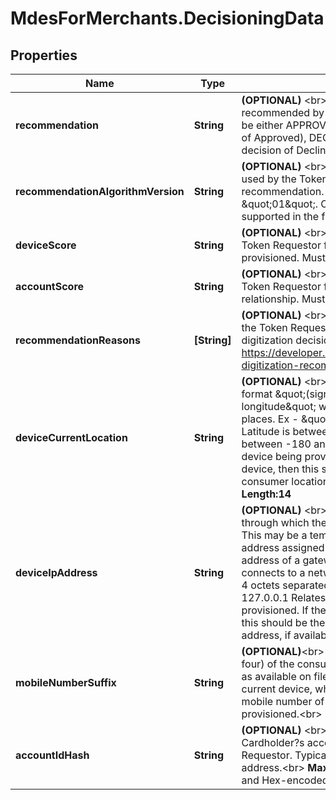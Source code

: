 # MdesForMerchants.DecisioningData

## Properties

Name | Type | Description | Notes
------------ | ------------- | ------------- | -------------
**recommendation** | **String** | __(OPTIONAL)__ &lt;br&gt; Digitization decision recommended by the Token Requestor. Must be either APPROVED (Recommend a decision of Approved), DECLINED (Recommend a decision of Decline). &lt;br&gt;   __Max Length:64__  | [optional] 
**recommendationAlgorithmVersion** | **String** | __(OPTIONAL)__ &lt;br&gt; Version of the algorithm used by the Token Requestor to determine its recommendation. Must be a value of \&quot;01\&quot;. Other values may be supported in the future.&lt;br&gt;     __Max Length:16__  | [optional] 
**deviceScore** | **String** | __(OPTIONAL)__ &lt;br&gt; Score assigned by the Token Requestor for the target device being provisioned. Must be a value from 1 to 5.  | [optional] 
**accountScore** | **String** | __(OPTIONAL)__ &lt;br&gt; Score assigned by the Token Requestor for the consumer account or relationship. Must be a value from 1 to 5.  | [optional] 
**recommendationReasons** | **[String]** | __(OPTIONAL)__ &lt;br&gt; Code indicating the reasons the Token Requestor is suggesting the digitization decision.  See table here - https://developer.mastercard.com/page/mdes-digitization-recommendation-reason-codes  | [optional] 
**deviceCurrentLocation** | **String** | __(OPTIONAL)__ &lt;br&gt; Latitude and longitude in the format \&quot;(sign) latitude, (sign) longitude\&quot; with a precision of 2 decimal places.  Ex - \&quot;38.63, -90.25\&quot;  Latitude is between -90 and 90.  Longitude between -180 and 180. Relates to the target device being provisioned. If there is no target device, then this should be the current consumer location, if available. &lt;br&gt;    __Max Length:14__  | [optional] 
**deviceIpAddress** | **String** | __(OPTIONAL)__ &lt;br&gt; The IP address of the device through which the device reaches the internet. This may be a temporary or permanent IP address assigned to a home router, or the IP address of a gateway through which the device connects to a network. IPv4 address format of 4 octets separated by \&quot;.\&quot; Ex - 127.0.0.1 Relates to the target device being provisioned. If there is no target device, then this should be the current consumer IP address, if available.&lt;br&gt;     __Max Length:15__  | [optional] 
**mobileNumberSuffix** | **String** | __(OPTIONAL)__&lt;br&gt; The last few digits (typically four) of the consumer&#39;s mobile phone number as available on file or on the consumer&#39;s current device, which may or may not be the mobile number of the target device being provisioned.&lt;br&gt;     __Max Length:32__  | [optional] 
**accountIdHash** | **String** | __(OPTIONAL)__ &lt;br&gt; SHA-256 hash of the Cardholder?s account ID with the Token Requestor. Typically expected to be an email address.&lt;br&gt;  __Max Length:64__ Alpha-Numeric and Hex-encoded data (case-insensitive).  | [optional] 


